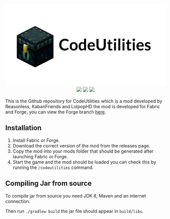 
<div align="center">
    <a href="http://reasonless.gq/codeutilities">
             <img src="codeutilities.png" width=512 height=256/></a>
</div>

<div align="center">
    <a href="https://discord.gg/q2VzU4G" alt="Discord">
            <img src="https://img.shields.io/discord/660239763479068713?logo=discord&style=flat-square" /></a>
    <img src="https://github.com/Reasonlesss/CodeUtilities/workflows/Build/badge.svg" />
    <img src="https://img.shields.io/badge/Made%20With-Java-brightgreen?style=flat-square&logo=java" />
</div>
<br>
This is the Github repository for CodeUtilities which is a mod developed by Reasonless, KabanFriends and LolpopHD the mod is developed for Fabric and Forge, you can view the Forge branch <a href="https://github.com/Reasonlesss/CodeUtilities/tree/forge">here</a>.

## Installation
1. Install Fabric or Forge.
2. Download the correct version of the mod from the releases page.
3. Copy the mod into your mods folder that should be generated after launching Fabric or Forge.
4. Start the game and the mod should be loaded you can check this by running the `/codeutilities` command.

## Compiling Jar from source
To compile jar from source you need JDK 8, Maven and an internet connection.

Then run `./gradlew build` the jar file should appear in `build/libs`.

